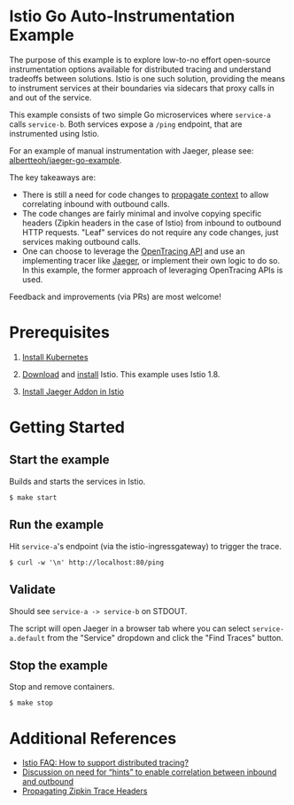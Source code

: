 # Istio Go Auto-Instrumentation Example

The purpose of this example is to explore low-to-no effort open-source instrumentation options available for distributed tracing and
understand tradeoffs between solutions. Istio is one such solution, providing the means to instrument services at their boundaries via sidecars that proxy calls in and out of the service.

This example consists of two simple Go microservices where `service-a` calls `service-b`. Both services expose a `/ping` endpoint,
that are instrumented using Istio.

For an example of manual instrumentation with Jaeger, please see: [albertteoh/jaeger-go-example](https://github.com/albertteoh/jaeger-go-example).

The key takeaways are:
- There is still a need for code changes to [propagate context](https://istio.io/latest/faq/distributed-tracing/#how-to-support-tracing)
to allow correlating inbound with outbound calls.
- The code changes are fairly minimal and involve copying specific headers (Zipkin headers in the case of Istio) from inbound to outbound HTTP requests. "Leaf" services do not require any code changes, just services making outbound calls.
- One can choose to leverage the [OpenTracing API](https://opentracing.io/) and use an implementing tracer like [Jaeger](http://jaegertracing.io/docs/latest), or implement their own logic to do so. In this example, the former approach of leveraging OpenTracing APIs is used.

Feedback and improvements (via PRs) are most welcome!

# Prerequisites

1. [Install Kubernetes](https://kubernetes.io/docs/setup/)

2. [Download](https://istio.io/latest/docs/setup/getting-started/#download) and
   [install](https://istio.io/latest/docs/setup/getting-started/#install) Istio. This example uses Istio 1.8.

3. [Install Jaeger Addon in Istio](https://istio.io/latest/docs/tasks/observability/distributed-tracing/jaeger/)

# Getting Started

## Start the example

Builds and starts the services in Istio.
```
$ make start
```

## Run the example

Hit `service-a`'s endpoint (via the istio-ingressgateway) to trigger the trace.
```
$ curl -w '\n' http://localhost:80/ping
```

## Validate

Should see `service-a -> service-b` on STDOUT.

The script will open Jaeger in a browser tab where you can select `service-a.default` from the "Service" dropdown and click the "Find Traces" button.

## Stop the example

Stop and remove containers.

```
$ make stop
```

# Additional References
- [Istio FAQ: How to support distributed tracing?](https://istio.io/latest/faq/distributed-tracing/#how-to-support-tracing)
- [Discussion on need for “hints” to enable correlation between inbound and outbound](https://discuss.istio.io/t/istio-tracing-and-correlation/2630)
- [Propagating Zipkin Trace Headers](https://github.com/jaegertracing/jaeger-client-go/blob/f7e0d4744fa6d5287c53b8ac8d4f83089ce07ce8/zipkin/README.md#L5)
